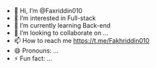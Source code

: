 - 👋 Hi, I’m @Faxriddin010
- 👀 I’m interested in Full-stack
- 🌱 I’m currently learning Back-end
- 💞️ I’m looking to collaborate on ...
- 📫 How to reach me https://t.me/Fakhriddin010
- 😄 Pronouns: ...
- ⚡ Fun fact: ...

<!---
Faxriddin010/Faxriddin010 is a ✨ special ✨ repository because its `README.md` (this file) appears on your GitHub profile.
You can click the Preview link to take a look at your changes.
--->
